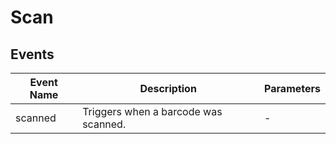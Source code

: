# Scan

## Events

<!-- @vuese:Scan:events:start -->
|Event Name|Description|Parameters|
|---|---|---|
|scanned|Triggers when a barcode was scanned.|-|

<!-- @vuese:Scan:events:end -->


